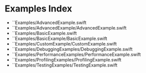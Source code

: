 # Examples Index

- ``Examples/AdvancedExample.swift
- ``Examples/AdvancedExample/AdvancedExample.swift
- ``Examples/BasicExample.swift
- ``Examples/BasicExample/BasicExample.swift
- ``Examples/CustomExample/CustomExample.swift
- ``Examples/DebuggingExamples/DebuggingExample.swift
- ``Examples/PerformanceExamples/PerformanceExample.swift
- ``Examples/ProfilingExamples/ProfilingExample.swift
- ``Examples/TestingExamples/TestingExample.swift
